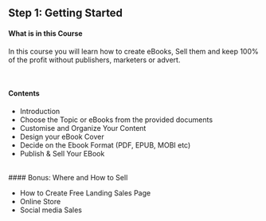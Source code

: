 ## Step 1: Getting Started 

#### What is in this Course

In this course you will learn how to create eBooks, Sell them and keep 100% of the profit without publishers, marketers or advert.

<br> 

#### Contents

* Introduction
* Choose the Topic or eBooks from the provided documents
* Customise and Organize Your Content
* Design your eBook Cover
* Decide on the Ebook Format (PDF, EPUB, MOBI etc)
* Publish & Sell Your EBook

<br> 
#### Bonus: Where and How to Sell

* How to Create Free Landing Sales Page 
* Online Store
* Social media Sales


